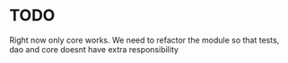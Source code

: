 # TODO
Right now only core works.
We need to refactor the module so that tests, dao and core doesnt have extra responsibility

